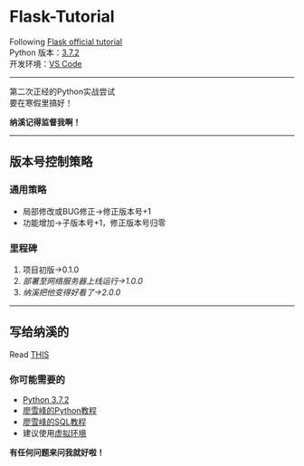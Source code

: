 # Flask-Tutorial
Following [Flask official tutorial](https://dormousehole.readthedocs.io/en/latest/tutorial/index.html)  
Python 版本：[3.7.2](https://www.python.org/ftp/python/3.7.2/python-3.7.2.exe)  
开发环境：[VS Code](https://code.visualstudio.com/)  
***
第二次正经的Python实战尝试  
要在寒假里搞好！  

**纳溪记得监督我啊！**
***
## 版本号控制策略
### 通用策略
+ 局部修改或BUG修正→修正版本号+1
+ 功能增加→子版本号+1，修正版本号归零
### 里程碑
1. 项目初版→0.1.0
2. *部署至网络服务器上线运行→1.0.0*
3. *纳溪把他变得好看了→2.0.0*
***
## 写给纳溪的
Read [THIS](https://dormousehole.readthedocs.io/en/latest/tutorial/tests.html)  
### 你可能需要的
+ [Python 3.7.2](https://www.python.org/ftp/python/3.7.2/python-3.7.2.exe)
+ [廖雪峰的Python教程](https://www.liaoxuefeng.com/wiki/0014316089557264a6b348958f449949df42a6d3a2e542c000)
+ [廖雪峰的SQL教程](https://www.liaoxuefeng.com/wiki/001508284671805d39d23243d884b8b99f440bfae87b0f4000)
+ 建议使用[虚拟环境](https://dormousehole.readthedocs.io/en/latest/installation.html#id4)  

**有任何问题来问我就好啦！**  